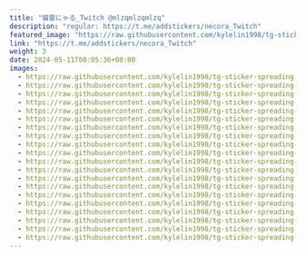 ```yaml
---
title: "猫雷にゃる_Twitch @mlzqmlzqmlzq"
description: "regular: https://t.me/addstickers/necora_Twitch"
featured_image: "https://raw.githubusercontent.com/kylelin1998/tg-sticker-spreading-worldwide-images/main/img/80f873f6-ab9d-4d72-bfe0-120c48ce04a3.jpg"
link: "https://t.me/addstickers/necora_Twitch"
weight: 3
date: 2024-05-11T08:05:36+08:00
images:
  - https://raw.githubusercontent.com/kylelin1998/tg-sticker-spreading-worldwide-images/main/img/80f873f6-ab9d-4d72-bfe0-120c48ce04a3.jpg
  - https://raw.githubusercontent.com/kylelin1998/tg-sticker-spreading-worldwide-images/main/img/d705f8d1-2578-4bbb-bed9-dbdd89fbefcc.jpg
  - https://raw.githubusercontent.com/kylelin1998/tg-sticker-spreading-worldwide-images/main/img/328df0db-4a39-4e89-83a8-62b1123c9946.jpg
  - https://raw.githubusercontent.com/kylelin1998/tg-sticker-spreading-worldwide-images/main/img/b70a0886-99b7-4558-aa17-2fc62ee4f546.jpg
  - https://raw.githubusercontent.com/kylelin1998/tg-sticker-spreading-worldwide-images/main/img/9f1a97aa-45cc-486d-aba9-7b75f56928cf.jpg
  - https://raw.githubusercontent.com/kylelin1998/tg-sticker-spreading-worldwide-images/main/img/c3c3a977-9faa-4c79-b5d2-bda17bd8cc4b.jpg
  - https://raw.githubusercontent.com/kylelin1998/tg-sticker-spreading-worldwide-images/main/img/79fd847c-b76b-4399-9b30-c9be1bc9a5ba.jpg
  - https://raw.githubusercontent.com/kylelin1998/tg-sticker-spreading-worldwide-images/main/img/12bd8ee9-3a68-41fa-8486-26edccd0ba0b.jpg
  - https://raw.githubusercontent.com/kylelin1998/tg-sticker-spreading-worldwide-images/main/img/84d9b117-edc2-4bce-961a-3ea0b390ec6e.jpg
  - https://raw.githubusercontent.com/kylelin1998/tg-sticker-spreading-worldwide-images/main/img/8200835a-1803-4772-b315-9ed9e213d0e6.jpg
  - https://raw.githubusercontent.com/kylelin1998/tg-sticker-spreading-worldwide-images/main/img/3b86f932-56a0-4eb2-a722-f297af26e4b9.jpg
  - https://raw.githubusercontent.com/kylelin1998/tg-sticker-spreading-worldwide-images/main/img/87411534-afcf-4e4c-9577-3b6da63f4fc2.jpg
  - https://raw.githubusercontent.com/kylelin1998/tg-sticker-spreading-worldwide-images/main/img/a63140f5-3fb9-4840-b5d6-83087b5f1943.jpg
  - https://raw.githubusercontent.com/kylelin1998/tg-sticker-spreading-worldwide-images/main/img/d49633e2-0d83-4309-a359-f0030b12ea04.jpg
  - https://raw.githubusercontent.com/kylelin1998/tg-sticker-spreading-worldwide-images/main/img/aa97c5c4-bb9c-458e-a3ae-654eabbef899.jpg
  - https://raw.githubusercontent.com/kylelin1998/tg-sticker-spreading-worldwide-images/main/img/12b70039-62f1-44c9-b852-2c0f5b86e07f.jpg
  - https://raw.githubusercontent.com/kylelin1998/tg-sticker-spreading-worldwide-images/main/img/2d3f9ce5-7c55-4a81-9fa2-753420808f13.jpg
  - https://raw.githubusercontent.com/kylelin1998/tg-sticker-spreading-worldwide-images/main/img/b9eca9e9-c741-4d66-93af-6a70d061ff16.jpg
  - https://raw.githubusercontent.com/kylelin1998/tg-sticker-spreading-worldwide-images/main/img/d5d8f1f8-241b-4050-8251-ac786c9bce38.jpg
  - https://raw.githubusercontent.com/kylelin1998/tg-sticker-spreading-worldwide-images/main/img/95e69943-c859-4156-b034-c6229c6b85ff.jpg
---
```

